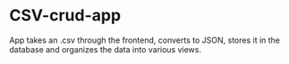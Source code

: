 # CSV-crud-app
App takes an .csv through the frontend, converts to JSON, stores it in the
database and organizes the data into various views.
